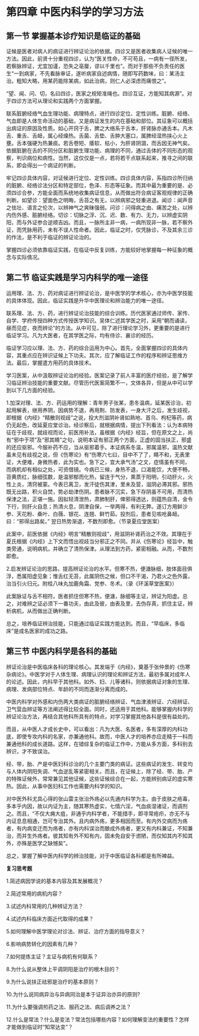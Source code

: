 # 第四章    中医内科学的学习方法

## 第一节    掌握基本诊疗知识是临证的基础

证候是医者对病人的病证进行辨证论治的依据。四诊又是医者收集病人证候的唯一方法。因此，前贤十分重视四诊，认为“医关性命，不可苟且，一病有一径所发，若察脉辨证，尤宜加谨，恐失之亳厘，谬以千里也”。而对于那些不负责任的医生“一到病家，不先看脉审证，遂听病家自述病情，随即写药数味，曰：某汤主治。粗知大略，用某药能除某病，如此治病，则仁人必深虑而痛恨之”。

“望、闻、问、切，名曰四诊，医家之规矩准绳也。四诊互证，方能知其病源”。对于四诊方法可从理论和实践两个方面掌握。

联系脏腑经络气血生理功能、病理特点，进行四诊定位、定性训练。脏腑、经络、气血即是人体生命活动的基础，又是病证发生的内在基础和部位。其征象可以概括出病证的原因及性质。如心开窍于舌，脾之大络系于舌本，肝肾脉亦通舌本。凡木舌、重舌、舌衄，属心经燥热。舌菌、舌垫、舌肿大塞口，属脾经湿热挟心火上壅。舌本强硬为热兼痰。若舌卷短、痿软、枯小，为肝肾阴涸，而舌因无神气矣。依据脏腑在舌的不同分区和脏腑生理功能、病理的不同，通过舌体的不同形态的观察，判识病位和病性。当然，这仅仅是一点，若将若干点联系起来，推寻之间的联系，即会得出一个病证的判断。

牢记四诊具体内容，对证候进行定位、定性训练。四诊具体内容，系指四诊所归纳的脏腑、经络诊法分区和特定部位，色泽、形态等征象。而其中最为重要的是、必须四诊合参，方能全面而系统地收集病证信息，从而做出符合病证客观规律的正确判断。如望诊：望面色之明晦，舌苔之有无，以辨病邪之轻重进退。闻诊：闻声音之怯壮、语言之伦次，以辨神气之爽昧强弱。问诊：问得病之由、痛苦之处，以辨内伤外感、脏腑经络。切诊：切脉之浮、沉、迟、数、有力、无力，以辨虚实阴阳，而与外证参合逆顺吉凶。而且，一脉所主非一病，一病所现非一脉，若不察外证，而凭脉用药，未有不误人性命者。因此，临证之时，仅凭脉诊，不及其余三诊的作法，是不利于临证的辨证论治的。

掌握四诊必须依靠临证实践，在临证中反复训练，方能较好地掌握每一种征象的概念与实际倩况。

## 第二节    临证实践是学习内科学的唯一途径

运用理、法、方、药对病证进行辨证论治，是中医学的学术核心，亦为中医学技能的具体体现。因此，临证实践是升华中医理论和辨治能力的唯一途径。

联系理、法、方、药，进行辨证论治技能的综合训练。历代医家通过师传、家传、自学、学府传授四种方式传授医学知识。吴体仁述其学医之时，采用“朝而诵读，昼而见症，夜而辨论”的方法。从中可见，除了进行理论学习外，更重要的是进行临证学习。凡为大医者，在其学医之际，均有侍诊、襄诊的经历。

临证学习应以理、法、方、药的综合运用为中心。首先，全面掌握四诊的具体内容，其重点应在辨识证候上下功夫。其次，应了解临证工作的程序和辨证思维方法。最后，掌握遣方用药的具体技术。

学习医案，从中汲取辨证论治的经验。医案记录了前人丰富的医疗经验，是了解学习临证辨治技能的重要文献。尽管历代医案简繁不一，文体各异，但是从中可以学到以下几方面的经验。

1.加深对理、法、方、药运用的理解：青年男子张某，患冬温病，延某医诊治，初起用解表，继用养阴，因病势不退，再用荆、防发表，一身大汗之后，发生歧视，即根据《内经》“精散则视歧”之说，投大剂滋阴补肾如熟地、首乌、枸杞等药，病仍无起色，改延夏应堂诊治。经诊察后，就根据病情，提出下列看法：认为本病特征在于歧视，就歧视而论，前医用补法，虽根据《内经》经旨，但在原文之上，尚有“邪中于项”及“邪其睛”之句，说明本证有邪正两个方面，正虚的固当扶正，邪盛的还应驱邪。今服补药不应，当从驱邪着手。本证病系冬温，邪属温邪，温热文献虽未见有歧视之说，但《伤寒论》有“伤寒六七曰，目中不了了，睛不和，无表里证，大便难，身微热者，此为实也。急下之，宜大承气汤”之文，症情虽有不同，而病机却有相似之处，可资借镜。今病已三候，身热不退，口渴能饮，大便不畅，苔黄质红，脉细弦数，是温邪郁而化热，留连于气分，熏蒸于阳明，引动肝火，火性上炎，清窍被蒙。今表已离卫，发汗徒伤其津，里未及营，滋阴必滞其邪。邪热既无出路，积火自焚，势必劫津伤阴。患者脉不沉实，急下存阴虽不可用，而清热保津之法，正堪一施。因拟轻清泄热，肃肺制肝，俾邪得透达，则蕴热自清，金令下行，则肝火自息；热清火息，阴津自保，一举两得，有利无弊。遂订方用鲜沙参、天花粉、桑叶、白薇、银花、连翘、鲜竹茹。投剂后，患者见咳呛鼻衄。曰：“邪得出路矣。” 翌日热势渐退，不数剂即愈。（节录夏应堂医案）

此案中，前医依据《内经》明言“精散则视歧”，用滋阴补肾药治之不效。其理在于夏氏根据《内经》上下文而悟出视歧当分邪正之不同。并从《伤寒论》经旨中，触类旁通，说明病机，并确立了清热保津。从理法到方药，紧密相融。从而，不数剂即愈。

2.启发辨证论治的思路，提高辨证论治的水平。但寒不热，便溏脉细，肢体面目俱浮，悉属阳虚见象；惟舌红无苔，此属阴伤之候，但口不干渴，乃君火之色外露，治当引火归元。附桂八味丸加鹿角霜、党参、冬术。（录《环溪草堂医案》）

此案脉证与舌不相符。医者抓住但寒不热，便溏，脉细等主证，辨证为阳虚。总之，对难辨之证必须下一番功夫，由此及彼，由表及里，去伪存真，抓住主证，辨析病机，从而做出正确判断。

总之，培养临证辨治技能，只能通过临证实践方能达到。而且，“早临床，多临床”是成名医家的成功之路。

## 第三节    中医内科学是各科的基础

辨证论治是中医临床各科的理论核心。其发端于《内经》，奠基于张仲景的《伤寒杂病论》。中医学对于人体生理、病理认识的理论和辨证方法，最初多属对成年人的论述。因此，内科早于其他科。如外、妇、儿等诸科，则依据病证对象的生理、病理、发病部位特点、年龄的不同而逐渐分离而成的。

中医内科学对外感和内伤两大类病证的脏腑经络辨证、气血津液辨证、六经辨证、卫气营血辨证等方法阐述得比较全面。同时，还适用于其他科。能够掌握内科学的辨证论治方法，再结合其他科所具有的特点，对学习掌握其他各科是很有益处的。

而且，从中医人才成长史中，可以看出：凡为大医、名医者，多有深厚的内科功底，即使专攻内科的名家，亦兼通他科。故而，中医人才的培养亦应走精于一科而兼通他科的成长道路。这样，在错综复杂的临证工作中，方能从多方面，多科别去辨识，才不致误治。

经、带，胎、产是中医妇科诊治的几个主要门类的病证。这些病证的发生、转变均与人体内阴阳失调、气血逆乱等紧密相关。而且，在证候上，除了经、带、胎、产的特殊证候外，常常兼见其他证候，这些证候综合在一起，方能辨别病证的虚实寒热。因此，从事中医妇科工作也需要内科学的知识。

对中医外科尤具心得的张山雷主张治外疡必以先通内科学为主。由于皮肤之疮毒，多本乎内因，故以内证为主，随其寒热虚实，七情六淫，气血痰湿诸证，而调剂之。而且，“不仅大痈大疽，非通乎内科学者，不能措手，即寻常疮疖，亦无不与内证息息相通，岂可专治其外。且内病外疡，更多相因而至。有内外交病而为疡者，有内病变迁而为疡者，亦有内科误治而酿成外疡者，更又有内科兼证，不知兼治，而并生外疡者。彼其知有外不知有内，固未免自安于谫陋，而仅知其内不知其外，亦殊是医学之缺憾矣”。

总之，掌握了解中医内科学的辨治技能，对于中医临证各科都是有所裨益。

**复习思考题**

1.简述病因学说的基本内容及其发展概况？

2.简述常用的病机内容？

3.试述内科常用的几种辨证方法？

4.试述内科临床方面近代取得的成果？

5.如何理解中医学理论对诊法、辨证、治疗方面的指导意义？

6.影响病势转化的因素有几种？

7.如何提炼主证？主证与病机有何联系？

8.为什么说从整体上平调阴阳是治疗的根木目的？

9.为什么说扶正祛邪是治疗的基本原则？

10.为什么说同病异治与异病同治是本于证异治亦异的原则?

11.为什么要强调煎药之法、服药之法、病后调养之法？

12.什么是常法？什么是变法？常法包括哪些内容？如何理解变法的重要性？怎样才能做到临证时“知常达变”？